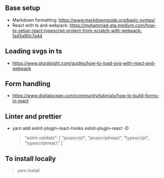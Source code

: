 ## Base setup

- Markdown formatting: https://www.markdownguide.org/basic-syntax/
- React with ts and webpack: https://muhammad-ata.medium.com/how-to-setup-react-typescript-project-from-scratch-with-webpack-fa45a90c7a4d


## Loading svgs in ts

- https://www.pluralsight.com/guides/how-to-load-svg-with-react-and-webpack

## Form handling

- https://www.digitalocean.com/community/tutorials/how-to-build-forms-in-react
## Linter and prettier

- yarn add eslint-plugin-react-hooks eslint-plugin-react -D
    > "eslint.validate": [
    >  "javascript",
    >  "javascriptreact",
    >  "typescript",
    >  "typescriptreact"
    >]
## To install locally

> yarn install